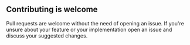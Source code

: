 ## Contributing is welcome

Pull requests are welcome without the need of opening an issue. If you're unsure
about your feature or your implementation open an issue and discuss your
suggested changes.
